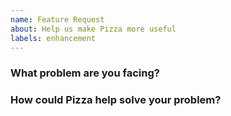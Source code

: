 ```yaml
---
name: Feature Request
about: Help us make Pizza more useful
labels: enhancement
---
```


<!--
Thank you for helping to improve Pizza!

Please be sure to search for open issues before raising a new one. We use issues
for bug reports and feature requests. If you have questions, sends a message in the
Discord server! :)
-->

### What problem are you facing?

<!--
Please tell us a little about your use case - it's okay if it's hypothetical!
Leading with this context helps frame the feature request so we can ensure we
implement it sensibly.
--->

### How could Pizza help solve your problem?

<!--
Let us know how you think Pizza could help with your use case.
-->
